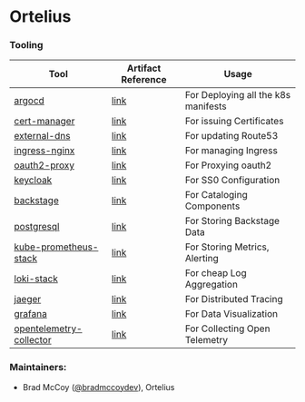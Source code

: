 # Ortelius

### Tooling

| Tool | Artifact Reference | Usage |
| --- | --- | --- |
| [argocd](https://) | [link](http://artifacthub.io) | For Deploying all the k8s manifests |
| [cert-manager](https://certmanager.io) | [link](https://artifacthub.io/packages/helm/cert-manager/cert-manager) | For issuing Certificates |
| [external-dns](https://) | [link](https://artifacthub.io/packages/helm/bitnami/external-dns) | For updating Route53 |
| [ingress-nginx](https://) | [link](http://artifacthub.io) | For managing Ingress |
| [oauth2-proxy](https://) | [link](http://artifacthub.io) | For Proxying oauth2 |
| [keycloak](https://) | [link](http://artifacthub.io) | For SS0 Configuration |
| [backstage](https://) | [link](http://artifacthub.io) | For Cataloging Components |
| [postgresql](https://) | [link](http://artifacthub.io) | For Storing Backstage Data |
| [kube-prometheus-stack](https://) | [link](http://artifacthub.io) | For Storing Metrics, Alerting |
| [loki-stack](https://) | [link](http://artifacthub.io) | For cheap Log Aggregation |
| [jaeger](https://) | [link](http://artifacthub.io) | For Distributed Tracing |
| [grafana](https://) | [link](http://artifacthub.io) | For Data Visualization |
| [opentelemetry-collector](https://) | [link](http://artifacthub.io) | For Collecting Open Telemetry |

### Maintainers:
* Brad McCoy ([@bradmccoydev](https://github.com/bradmccoydev)), Ortelius

